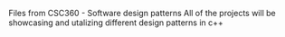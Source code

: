 Files from CSC360 - Software design patterns
All of the projects will be showcasing  and utalizing different design patterns in c++
